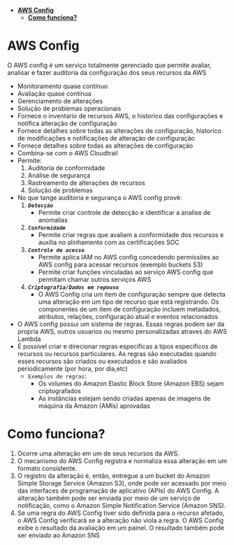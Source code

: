 - [**AWS Config**](#aws-config)
  - [**Como funciona?**](#como-funciona)

# **AWS Config**

O AWS config é um serviço totalmente gerenciado que permite avaliar, analisar e fazer auditoria da configuração dos seus recursos da AWS

- Monitoramento quase contínuo
- Avaliação quase contínua
- Gerenciamento de alterações
- Solução de problemas operacionais
- Fornece o inventario de recursos AWS, o historico das configurações e notifica alteração de configuração
- Fornece detalhes sobre todas as alterações de configuração, historico de modificações e notificações de alteração de configuração
- Fornece detalhes sobre todas as alterações de configuração
- Combina-se com o AWS Cloudtrail
- Permite:
  1. Auditoria de conformidade
  2. Análise de segurança
  3. Rastreamento de alterações de recursos
  4. Solução de problemas
- No que tange auditoria e segurança o AWS config provê:
  1. **_`Detecção`_**
     - Permite criar controle de detecção e identificar a analise de anomalias
  2. **_`Conformidade`_**
     - Permite criar regras que avaliam a conformidade dos recursos e auxilia no alinhamento com as certificações SOC
  3. **_`Controle de acesso`_**
     - Permite aplica IAM no AWS config concedendo permissões ao AWS config para acessar recursos (exemplo buckets S3)
     - Permite criar funções vinculadas ao serviço AWS config que permitam chamar outros serviços AWS
  4. **_`Criptografia/Dados em repouso`_**
     - O AWS Config cria um item de configuração sempre que detecta uma alteração em um tipo de recurso que está registrando. Os componentes de um item de configuração incluem metadados, atributos, relações, configuração atual e eventos relacionados
- O AWS config possui um sistema de regras. Essas regras podem ser da propria AWS, outros usuarios ou mesmo personalizadas atraves do AWS Lambda
- É possivel criar e direcionar regras especificas a tipos especificos de recursos ou recursos particulares. As regras são executadas quando esses recursos são criados ou executados e são avaliados periodicamente (por hora, por dia,etc)
  - `Exemplos de regras`:
    - Os volumes do Amazon Elastic Block Store (Amazon EBS) sejam criptografados
    - As instâncias estejam sendo criadas apenas de imagens de máquina da Amazon (AMIs) aprovadas

# **Como funciona?**

1. Ocorre uma alteração em um de seus recursos da AWS.
2. O mecanismo do AWS Config registra e normaliza essa alteração em um formato consistente.
3. O registro da alteração é, então, entregue a um bucket do Amazon Simple Storage Service (Amazon S3), onde pode ser acessado por meio das interfaces de programação de aplicativo (APIs) do AWS Config. A alteração também pode ser enviada por meio de um serviço de notificação, como o Amazon Simple Notification Service (Amazon SNS).
4. Se uma regra do AWS Config tiver sido definida para o recurso afetado, o AWS Config verificará se a alteração não viola a regra. O AWS Config exibe o resultado da avaliação em um painel. O resultado também pode ser enviado ao Amazon SNS
